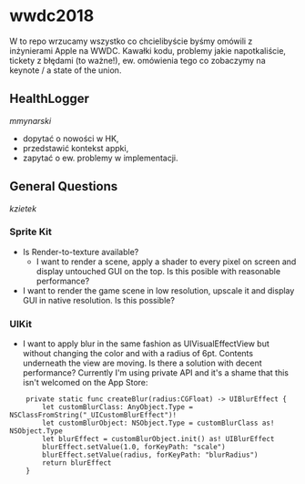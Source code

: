 # wwdc2018

W to repo wrzucamy wszystko co chcielibyście byśmy omówili z inżynierami Apple na WWDC. Kawałki kodu, problemy jakie napotkaliście, tickety z błędami (to ważne!), ew. omówienia tego co zobaczymy na keynote / a state of the union.

## HealthLogger
*mmynarski*

- dopytać o nowości w HK,
- przedstawić kontekst appki,
- zapytać o ew. problemy w implementacji. 

## General Questions

*kzietek*

### Sprite Kit

- Is Render-to-texture available?
	- I want to render a scene, apply a shader to every pixel on screen and display untouched GUI on the top. Is this posible with reasonable performance?
- I want to render the game scene in low resolution, upscale it and display GUI in native resolution. Is this possible?

### UIKit

- I want to apply blur in the same fashion as UIVisualEffectView but without changing the color and with a radius of 6pt. Contents underneath the view are moving. Is there a solution with decent performance? Currently I'm using private API and it's a shame that this isn't welcomed on the App Store:

```
    private static func createBlur(radius:CGFloat) -> UIBlurEffect {
        let customBlurClass: AnyObject.Type = NSClassFromString("_UICustomBlurEffect")!
        let customBlurObject: NSObject.Type = customBlurClass as! NSObject.Type
        let blurEffect = customBlurObject.init() as! UIBlurEffect
        blurEffect.setValue(1.0, forKeyPath: "scale")
        blurEffect.setValue(radius, forKeyPath: "blurRadius")
        return blurEffect
    }
```